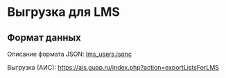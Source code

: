 # Выгрузка для LMS

## Формат данных

Описание формата JSON:
[lms_users.jsonc](lms_users.jsonc)

Выгрузка (АИС):
https://ais.guap.ru/index.php?action=exportListsForLMS
